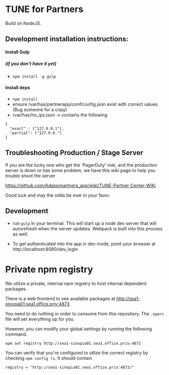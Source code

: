 TUNE for Partners
======================

Build on NodeJS.


Development installation instructions:
---------------

#### Install Gulp
##### (if you don't have it yet)
* `npm install -g gulp`


#### Install deps
* `npm install`
* ensure /var/has/partnerapp/conf/config.json exist with correct values (Bug someone for a copy)
* /var/has/ho_ips.json -> contains the following
```
{
  "exact" : ["127.0.0.1"],
  "partial": ["127.0.0."]
}
```


Troubleshooting Production / Stage Server
-----------
If you are the lucky one who get the 'PagerDuty' role, and the production server is down or has some problem, we have this wiki page to help you trouble shoot the server

https://github.com/Adapp/partners_app/wiki/TUNE-Partner-Center-WiKi

Good luck and may the odds be ever in your favor.



Development
-----------
* run `gulp` in your terminal.  This will start up a node dev server that will autorefresh when the server updates.
Webpack is built into this process as well.

* To get authenticated into the app in dev mode, point your browser at http://localhost:8080/dev_login



Private npm registry
===================================
We utilize a private, internal npm registry to host internal dependent packages.

There is a web frontend to see available packages at http://sea1-sinopia01.sea1.office.priv:4873

You need to do nothing in order to consume from this repository. The `.npmrc` file will set everything up for you.

However, you can modify your global settings by running the following command.
```
npm set registry http://sea1-sinopia01.sea1.office.priv:4873
```

You can verify that you're configured to utlize the correct registry by checking `npm config ls`. It should contain
```
registry = "http://sea1-sinopia01.sea1.office.priv:4873/"
```
